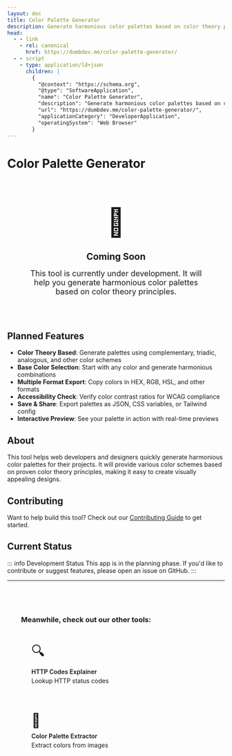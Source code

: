 ```yaml
---
layout: doc
title: Color Palette Generator
description: Generate harmonious color palettes based on color theory principles
head:
  - - link
    - rel: canonical
      href: https://dumbdev.me/color-palette-generator/
  - - script
    - type: application/ld+json
      children: |
        {
          "@context": "https://schema.org",
          "@type": "SoftwareApplication",
          "name": "Color Palette Generator",
          "description": "Generate harmonious color palettes based on color theory principles",
          "url": "https://dumbdev.me/color-palette-generator/",
          "applicationCategory": "DeveloperApplication",
          "operatingSystem": "Web Browser"
        }
---
```


# Color Palette Generator

<div style="padding: 3rem; text-align: center; background: hsl(var(--muted)); border-radius: var(--radius); margin: 2rem 0;">
  <div style="font-size: 4rem; margin-bottom: 1rem;">🌈</div>
  <h2 style="margin-bottom: 1rem; color: hsl(var(--primary));">Coming Soon</h2>
  <p style="font-size: 1.125rem; color: hsl(var(--muted-foreground)); max-width: 600px; margin: 0 auto;">
    This tool is currently under development. It will help you generate harmonious color palettes based on color theory principles.
  </p>
</div>

## Planned Features

- **Color Theory Based**: Generate palettes using complementary, triadic, analogous, and other color schemes
- **Base Color Selection**: Start with any color and generate harmonious combinations
- **Multiple Format Export**: Copy colors in HEX, RGB, HSL, and other formats
- **Accessibility Check**: Verify color contrast ratios for WCAG compliance
- **Save & Share**: Export palettes as JSON, CSS variables, or Tailwind config
- **Interactive Preview**: See your palette in action with real-time previews

## About

This tool helps web developers and designers quickly generate harmonious color palettes for their projects. It will provide various color schemes based on proven color theory principles, making it easy to create visually appealing designs.

## Contributing

Want to help build this tool? Check out our [Contributing Guide](https://github.com/shadowlanes/dumbdev/blob/main/CONTRIBUTING.md) to get started.

## Current Status

::: info Development Status
This app is in the planning phase. If you'd like to contribute or suggest features, please open an issue on GitHub.
:::

---

<div style="margin-top: 3rem; padding: 2rem; background: hsl(var(--card)); border: 1px solid hsl(var(--border)); border-radius: var(--radius);">
  <h3 style="margin-top: 0;">Meanwhile, check out our other tools:</h3>
  <div style="display: grid; grid-template-columns: repeat(auto-fit, minmax(250px, 1fr)); gap: 1rem; margin-top: 1rem;">
    <a href="/http-codes/" style="display: block; padding: 1.5rem; background: hsl(var(--muted)); border-radius: var(--radius); text-decoration: none; color: inherit; transition: transform 0.2s ease;">
      <div style="font-size: 2rem; margin-bottom: 0.5rem;">🔍</div>
      <div style="font-weight: 600; margin-bottom: 0.25rem;">HTTP Codes Explainer</div>
      <div style="font-size: 0.875rem; color: hsl(var(--muted-foreground));">Lookup HTTP status codes</div>
    </a>
    <a href="/color-palette-extractor/" style="display: block; padding: 1.5rem; background: hsl(var(--muted)); border-radius: var(--radius); text-decoration: none; color: inherit; transition: transform 0.2s ease;">
      <div style="font-size: 2rem; margin-bottom: 0.5rem;">🎨</div>
      <div style="font-weight: 600; margin-bottom: 0.25rem;">Color Palette Extractor</div>
      <div style="font-size: 0.875rem; color: hsl(var(--muted-foreground));">Extract colors from images</div>
    </a>
  </div>
</div>

<style scoped>
a[href^="/http-codes/"]:hover,
a[href^="/color-palette-extractor/"]:hover {
  transform: translateY(-4px);
  box-shadow: var(--vp-shadow-2);
}
</style>